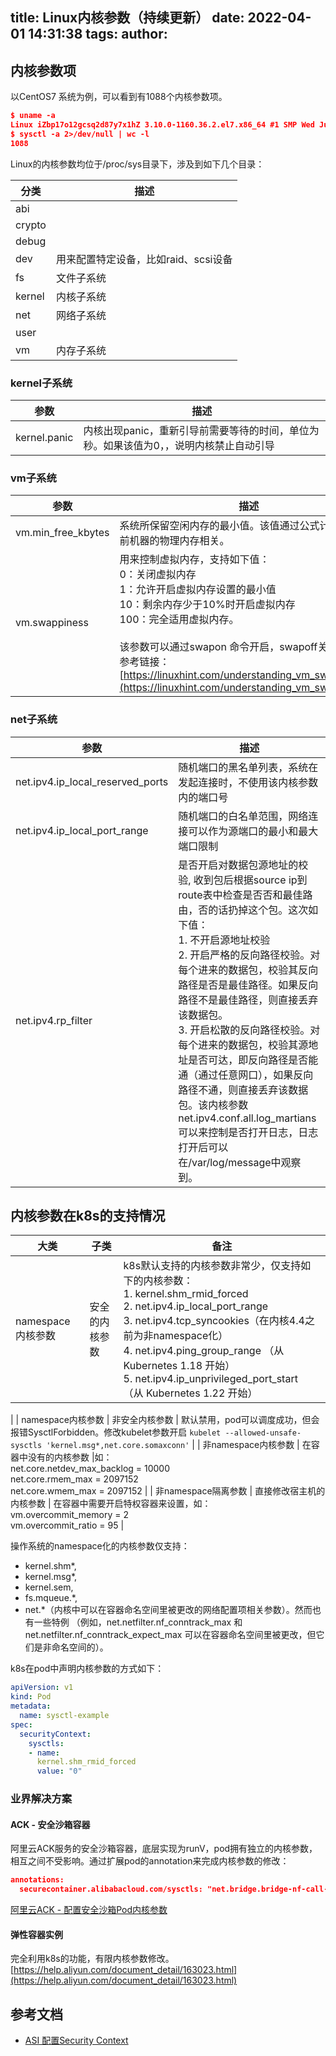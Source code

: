 title: Linux内核参数（持续更新）
date: 2022-04-01 14:31:38
tags:
author:
---
## 内核参数项
以CentOS7 系统为例，可以看到有1088个内核参数项。
```json
$ uname -a
Linux iZbp17o12gcsq2d87y7x1hZ 3.10.0-1160.36.2.el7.x86_64 #1 SMP Wed Jul 21 11:57:15 UTC 2021 x86_64 x86_64 x86_64 GNU/Linux
$ sysctl -a 2>/dev/null | wc -l
1088
```
Linux的内核参数均位于/proc/sys目录下，涉及到如下几个目录：

| 分类 | 描述 |
| --- | --- |
| abi |  |
| crypto |  |
| debug |  |
| dev | 用来配置特定设备，比如raid、scsi设备 |
| fs | 文件子系统 |
| kernel | 内核子系统 |
| net | 网络子系统 |
| user |  |
| vm | 内存子系统 |

### kernel子系统

| 参数 | 描述 |
| --- | --- |
| kernel.panic | 内核出现panic，重新引导前需要等待的时间，单位为秒。如果该值为0，，说明内核禁止自动引导 |

### vm子系统
| 参数 | 描述 |
| --- | --- |
| vm.min_free_kbytes | 系统所保留空闲内存的最小值。该值通过公式计算，跟当前机器的物理内存相关。 |
| vm.swappiness | 用来控制虚拟内存，支持如下值：<br> 0：关闭虚拟内存 <br> 1：允许开启虚拟内存设置的最小值 <br> 10：剩余内存少于10%时开启虚拟内存 <br> 100：完全适用虚拟内存。<br><br> 该参数可以通过swapon 命令开启，swapoff关闭。<br>参考链接：[https://linuxhint.com/understanding_vm_swappiness/](https://linuxhint.com/understanding_vm_swappiness/)

### net子系统

| 参数 | 描述 |
| --- | --- |
| net.ipv4.ip_local_reserved_ports | 随机端口的黑名单列表，系统在发起连接时，不使用该内核参数内的端口号 |
| net.ipv4.ip_local_port_range | 随机端口的白名单范围，网络连接可以作为源端口的最小和最大端口限制 |
| net.ipv4.rp_filter | 是否开启对数据包源地址的校验, 收到包后根据source ip到route表中检查是否否和最佳路由，否的话扔掉这个包。这次如下值：<br>1. 不开启源地址校验<br> 2. 开启严格的反向路径校验。对每个进来的数据包，校验其反向路径是否是最佳路径。如果反向路径不是最佳路径，则直接丢弃该数据包。<br> 3. 开启松散的反向路径校验。对每个进来的数据包，校验其源地址是否可达，即反向路径是否能通（通过任意网口），如果反向路径不通，则直接丢弃该数据包。该内核参数 net.ipv4.conf.all.log_martians 可以来控制是否打开日志，日志打开后可以在/var/log/message中观察到。 |

## 内核参数在k8s的支持情况
| 大类 | 子类 | 备注 |
| --- | --- | --- |
| namespace内核参数 | 安全的内核参数 | k8s默认支持的内核参数非常少，仅支持如下的内核参数：<br> 1. kernel.shm_rmid_forced<br> 2. net.ipv4.ip_local_port_range<br> 3. net.ipv4.tcp_syncookies（在内核4.4之前为非namespace化）<br> 4. net.ipv4.ping_group_range （从 Kubernetes 1.18 开始）<br> 5. net.ipv4.ip_unprivileged_port_start （从 Kubernetes 1.22 开始）
 |
| namespace内核参数 | 非安全内核参数  | 默认禁用，pod可以调度成功，但会报错SysctlForbidden。修改kubelet参数开启 `kubelet --allowed-unsafe-sysctls 'kernel.msg*,net.core.somaxconn'` | 
| 非namespace内核参数 | 在容器中没有的内核参数 |如：<br>net.core.netdev_max_backlog = 10000<br>net.core.rmem_max = 2097152<br>net.core.wmem_max = 2097152 |
| 非namespace隔离参数 | 直接修改宿主机的内核参数 | 在容器中需要开启特权容器来设置，如：<br>vm.overcommit_memory = 2 <br>vm.overcommit_ratio = 95 |

操作系统的namespace化的内核参数仅支持：
- kernel.shm*,
- kernel.msg*,
- kernel.sem,
- fs.mqueue.*,
- net.*（内核中可以在容器命名空间里被更改的网络配置项相关参数）。然而也有一些特例 （例如，net.netfilter.nf_conntrack_max 和 net.netfilter.nf_conntrack_expect_max 可以在容器命名空间里被更改，但它们是非命名空间的）。

k8s在pod中声明内核参数的方式如下：
```yaml
apiVersion: v1 
kind: Pod 
metadata:   
  name: sysctl-example 
spec:   
  securityContext:     
    sysctls:     
    - name: 
      kernel.shm_rmid_forced
      value: "0"
```


### 业界解决方案
#### ACK - 安全沙箱容器
阿里云ACK服务的安全沙箱容器，底层实现为runV，pod拥有独立的内核参数，相互之间不受影响。通过扩展pod的annotation来完成内核参数的修改：
```json
annotations:
  securecontainer.alibabacloud.com/sysctls: "net.bridge.bridge-nf-call-ip6tables=1,net.bridge.bridge-nf-call-iptables=1,net.ipv4.ip_forward=1"
```
[阿里云ACK - 配置安全沙箱Pod内核参数](https://help.aliyun.com/document_detail/198645.html)

#### 弹性容器实例
完全利用k8s的功能，有限内核参数修改。
[https://help.aliyun.com/document_detail/163023.html](https://help.aliyun.com/document_detail/163023.html)

## 参考文档

- [ASI 配置Security Context](https://help.aliyun.com/document_detail/163023.html)